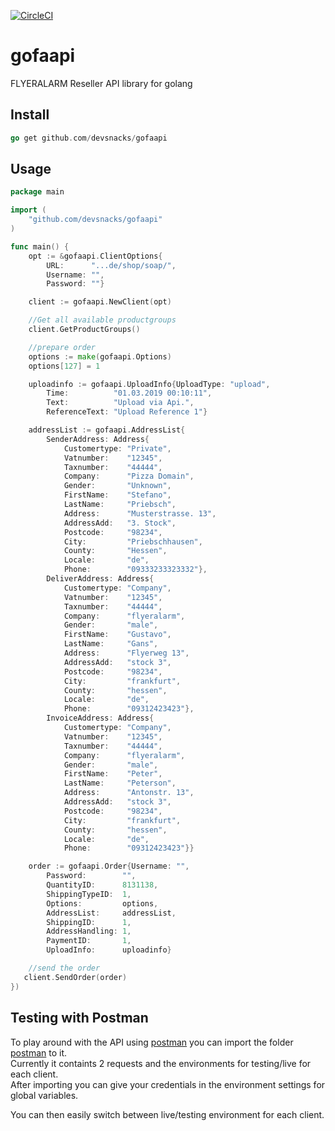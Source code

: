 [![CircleCI](https://circleci.com/gh/devsnacks/gofaapi.svg?style=svg)](https://circleci.com/gh/devsnacks/gofaapi)

# gofaapi

FLYERALARM Reseller API library for golang

## Install

```go
go get github.com/devsnacks/gofaapi
```

## Usage

```go
package main

import (
    "github.com/devsnacks/gofaapi"
)

func main() {
    opt := &gofaapi.ClientOptions{
        URL:      "...de/shop/soap/",
        Username: "",
        Password: ""}

    client := gofaapi.NewClient(opt)

    //Get all available productgroups
    client.GetProductGroups()

    //prepare order
    options := make(gofaapi.Options)
    options[127] = 1

    uploadinfo := gofaapi.UploadInfo{UploadType: "upload",
        Time:          "01.03.2019 00:10:11",
        Text:          "Upload via Api.",
        ReferenceText: "Upload Reference 1"}

    addressList := gofaapi.AddressList{
        SenderAddress: Address{
            Customertype: "Private",
            Vatnumber:    "12345",
            Taxnumber:    "44444",
            Company:      "Pizza Domain",
            Gender:       "Unknown",
            FirstName:    "Stefano",
            LastName:     "Priebsch",
            Address:      "Musterstrasse. 13",
            AddressAdd:   "3. Stock",
            Postcode:     "98234",
            City:         "Priebschhausen",
            County:       "Hessen",
            Locale:       "de",
            Phone:        "09333233323332"},
        DeliverAddress: Address{
            Customertype: "Company",
            Vatnumber:    "12345",
            Taxnumber:    "44444",
            Company:      "flyeralarm",
            Gender:       "male",
            FirstName:    "Gustavo",
            LastName:     "Gans",
            Address:      "Flyerweg 13",
            AddressAdd:   "stock 3",
            Postcode:     "98234",
            City:         "frankfurt",
            County:       "hessen",
            Locale:       "de",
            Phone:        "09312423423"},
        InvoiceAddress: Address{
            Customertype: "Company",
            Vatnumber:    "12345",
            Taxnumber:    "44444",
            Company:      "flyeralarm",
            Gender:       "male",
            FirstName:    "Peter",
            LastName:     "Peterson",
            Address:      "Antonstr. 13",
            AddressAdd:   "stock 3",
            Postcode:     "98234",
            City:         "frankfurt",
            County:       "hessen",
            Locale:       "de",
            Phone:        "09312423423"}}

    order := gofaapi.Order{Username: "",
        Password:        "",
        QuantityID:      8131138,
        ShippingTypeID:  1,
        Options:         options,
        AddressList:     addressList,
        ShippingID:      1,
        AddressHandling: 1,
        PaymentID:       1,
        UploadInfo:      uploadinfo}

    //send the order
   client.SendOrder(order)
})
```

## Testing with Postman

To play around with the API using [postman](https://www.getpostman.com) you can import the folder [postman](./postman) to it.  
Currently it containts 2 requests and the environments for testing/live for each client.  
After importing you can give your credentials in the environment settings for global variables.  

You can then easily switch between live/testing environment for each client.
